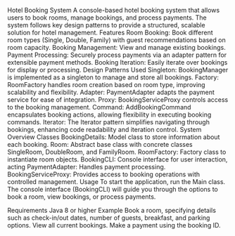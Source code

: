 Hotel Booking System
A console-based hotel booking system that allows users to book rooms, manage bookings, and process payments. The system follows key design patterns to provide a structured, scalable solution for hotel management.
Features
Room Booking: Book different room types (Single, Double, Family) with guest recommendations based on room capacity.
Booking Management: View and manage existing bookings.
Payment Processing: Securely process payments via an adapter pattern for extensible payment methods.
Booking Iteration: Easily iterate over bookings for display or processing.
Design Patterns Used
Singleton: BookingManager is implemented as a singleton to manage and store all bookings.
Factory: RoomFactory handles room creation based on room type, improving scalability and flexibility.
Adapter: PaymentAdapter adapts the payment service for ease of integration.
Proxy: BookingServiceProxy controls access to the booking management.
Command: AddBookingCommand encapsulates booking actions, allowing flexibility in executing booking commands.
Iterator: The Iterator pattern simplifies navigating through bookings, enhancing code readability and iteration control.
System Overview
Classes
BookingDetails: Model class to store information about each booking.
Room: Abstract base class with concrete classes SingleRoom, DoubleRoom, and FamilyRoom.
RoomFactory: Factory class to instantiate room objects.
BookingCLI: Console interface for user interaction, acting
PaymentAdapter: Handles payment processing.
BookingServiceProxy: Provides access to booking operations with controlled management.
Usage
To start the application, run the Main class. The console interface (BookingCLI) will guide you through the options to book a room, view bookings, or process payments.

Requirements
Java 8 or higher
Example
Book a room, specifying details such as check-in/out dates, number of guests, breakfast, and parking options.
View all current bookings.
Make a payment using the booking ID.

